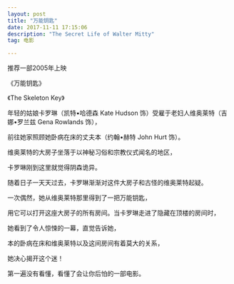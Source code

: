 ```yaml
---
layout: post
title: "万能钥匙"
date: 2017-11-11 17:15:06 
description: "The Secret Life of Walter Mitty"
tag: 电影

---
```




推荐一部2005年上映

《万能钥匙》

《The Skeleton Key》

年轻的姑娘卡罗琳（凯特•哈德森 Kate Hudson 饰）受雇于老妇人维奥莱特（吉娜•罗兰兹 Gena Rowlands 饰），

前往她家照顾她卧病在床的丈夫本（约翰•赫特 John Hurt 饰）。


维奥莱特的大房子坐落于以神秘习俗和宗教仪式闻名的地区，


卡罗琳刚到这里就觉得阴森诡异。


随着日子一天天过去，卡罗琳渐渐对这件大房子和古怪的维奥莱特起疑。


一次偶然，她从维奥莱特那里得到了一把万能钥匙，


用它可以打开这座大房子的所有房间。当卡罗琳走进了隐藏在顶楼的房间时，


她看到了令人惊悚的一幕，直觉告诉她，


本的卧病在床和维奥莱特以及这间房间有着莫大的关系，


她决心揭开这个迷！


第一遍没有看懂，看懂了会让你后怕的一部电影。



